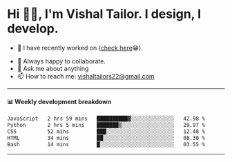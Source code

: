 # Hi 👋🏻, I'm Vishal Tailor. I design, I develop.

- 🔭 I have recently worked on ([check here](https://vishaltailor.com)😁).
<!-- - 🎦 Currently watching: JavaScript: The Hard Parts By Will Sentance. -->
- 👯 Always happy to collaborate.
- 💬 Ask me about anything
- 📫 How to reach me: <a href="mailto:vishaltailors22@gmail.com">vishaltailors22@gmail.com</a>

<hr /> 
<h4>📊 Weekly development breakdown</h4>
<!--START_SECTION:waka-->

```txt
JavaScript   2 hrs 59 mins   ██████████▓░░░░░░░░░░░░░░   42.98 %
Python       2 hrs 5 mins    ███████▒░░░░░░░░░░░░░░░░░   29.97 %
CSS          52 mins         ███░░░░░░░░░░░░░░░░░░░░░░   12.48 %
HTML         34 mins         ██░░░░░░░░░░░░░░░░░░░░░░░   08.30 %
Bash         14 mins         █░░░░░░░░░░░░░░░░░░░░░░░░   03.55 %
```

<!--END_SECTION:waka-->
<hr /> 

<!-- ![](./profile-3d-contrib/profile-green-animate.svg) -->
